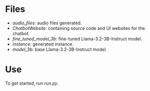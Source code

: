 # Files

* *audio_files:* audio files generated.
* *ChatbotWebsite:* containing source code and UI websites for the chatbot.
* *fine_tuned_model_3b:* fine-tuned Llama-3.2-3B-Instruct model.
* *instance:* generated instance.
* *model_3b:* base Llama-3.2-3B-Instruct model.

# Use

To get started, run *run.py*.
